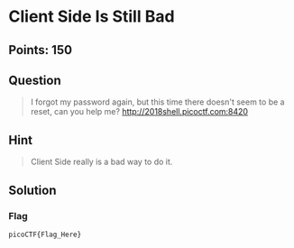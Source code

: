# Client Side Is Still Bad

## Points: 150

## Question 
  > I forgot my password again, but this time there doesn't seem to be a reset, can you help me? http://2018shell.picoctf.com:8420
## Hint
  > Client Side really is a bad way to do it.
## Solution
 
### Flag
`picoCTF{Flag_Here}`
